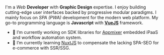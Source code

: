 I'm a _Web_ **Developer** with **Graphic Design** expertise. I enjoy building cutting-edge user interfaces backed by progressive modular paradigms. I mainly focus on _SPA (PWA)_ development for the modern web platform. My go-to programming language is **Javascript** with [**VueJS**](https://vuejs.org/) framework.

- 🔭 I’m currently working on SDK libraries for [Appmixer](https://www.appmixer.com/) embedded iPaaS and workflow automation system.
- 🌱 I’m currently learning [NuxtJS](https://www.appmixer.com/) to compensate the lacking SPA-SEO for e-commerce with SSR/SSG.
